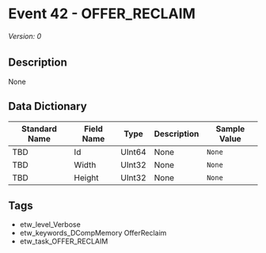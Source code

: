 # Event 42 - OFFER_RECLAIM
###### Version: 0

## Description
None

## Data Dictionary
|Standard Name|Field Name|Type|Description|Sample Value|
|---|---|---|---|---|
|TBD|Id|UInt64|None|`None`|
|TBD|Width|UInt32|None|`None`|
|TBD|Height|UInt32|None|`None`|

## Tags
* etw_level_Verbose
* etw_keywords_DCompMemory OfferReclaim
* etw_task_OFFER_RECLAIM